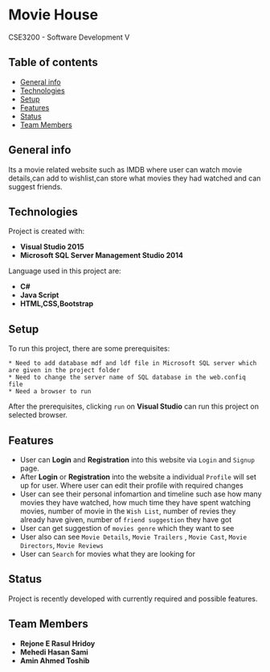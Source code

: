 # Movie House
CSE3200 - Software Development V 
## Table of contents
* [General info](#general-info)
* [Technologies](#technologies)
* [Setup](#setup)
* [Features](#features)
* [Status](#Status)
* [Team Members](#Team-Members)

## General info 
Its a movie related website such as IMDB where user can watch movie details,can add to wishlist,can store what movies they had watched and can suggest friends.
	
## Technologies
Project is created with:
* **Visual Studio 2015**
* **Microsoft SQL Server Management Studio 2014**

Language used in this project are:
* **C#**
* **Java Script**
* **HTML,CSS,Bootstrap**
	
## Setup
To run this project, there are some prerequisites:
```
* Need to add database mdf and ldf file in Microsoft SQL server which are given in the project folder
* Need to change the server name of SQL database in the web.confiq file
* Need a browser to run

```
After the prerequisites, clicking `run` on **Visual Studio** can run this project on selected browser.

## Features
* User can **Login** and **Registration** into this website via `Login` and `Signup` page.
* After **Login** or **Registration** into the website a individual `Profile` will set up for user. Where user can edit their profile with required changes
* User can see their personal infomartion and timeline such ase how many movies they have watched, how much time they have spent watching movies, number of movie in the `Wish List`, number of revies they already have given, number of `friend suggestion` they have got
* User can get suggestion of `movies genre` which they want to see 
* User also can see `Movie Details`, `Movie Trailers` , `Movie Cast`, `Movie Directors`, `Movie Reviews` 
* User can `Search` for movies what they are looking for


## Status 
Project is recently developed with currently required and possible features.

## Team Members
* **Rejone E Rasul Hridoy**
* **Mehedi Hasan Sami**
* **Amin Ahmed Toshib**




